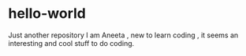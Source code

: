 # hello-world
Just another repository 
I am Aneeta , new to learn coding , it seems an interesting and cool stuff to do coding. 

